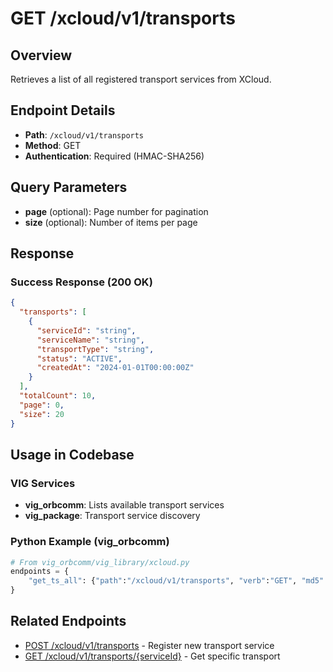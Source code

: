 # GET /xcloud/v1/transports

## Overview
Retrieves a list of all registered transport services from XCloud.

## Endpoint Details
- **Path**: `/xcloud/v1/transports`
- **Method**: GET
- **Authentication**: Required (HMAC-SHA256)

## Query Parameters
- **page** (optional): Page number for pagination
- **size** (optional): Number of items per page

## Response
### Success Response (200 OK)
```json
{
  "transports": [
    {
      "serviceId": "string",
      "serviceName": "string",
      "transportType": "string",
      "status": "ACTIVE",
      "createdAt": "2024-01-01T00:00:00Z"
    }
  ],
  "totalCount": 10,
  "page": 0,
  "size": 20
}
```

## Usage in Codebase

### VIG Services
- **vig_orbcomm**: Lists available transport services
- **vig_package**: Transport service discovery

### Python Example (vig_orbcomm)
```python
# From vig_orbcomm/vig_library/xcloud.py
endpoints = {
    "get_ts_all": {"path":"/xcloud/v1/transports", "verb":"GET", "md5":False}
}
```

## Related Endpoints
- [POST /xcloud/v1/transports](v1-transports-post.md) - Register new transport service
- [GET /xcloud/v1/transports/{serviceId}](v1-transports-serviceId-get.md) - Get specific transport